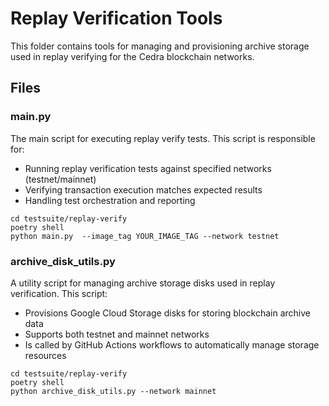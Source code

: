 # Replay Verification Tools

This folder contains tools for managing and provisioning archive storage used in replay verifying for the Cedra blockchain networks.

## Files

### main.py

The main script for executing replay verify tests. This script is responsible for:

- Running replay verification tests against specified networks (testnet/mainnet)
- Verifying transaction execution matches expected results
- Handling test orchestration and reporting
``` test with cli
cd testsuite/replay-verify
poetry shell
python main.py  --image_tag YOUR_IMAGE_TAG --network testnet 
```

### archive_disk_utils.py

A utility script for managing archive storage disks used in replay verification. This script:

- Provisions Google Cloud Storage disks for storing blockchain archive data
- Supports both testnet and mainnet networks
- Is called by GitHub Actions workflows to automatically manage storage resources
```test with cli
cd testsuite/replay-verify
poetry shell
python archive_disk_utils.py --network mainnet
```


